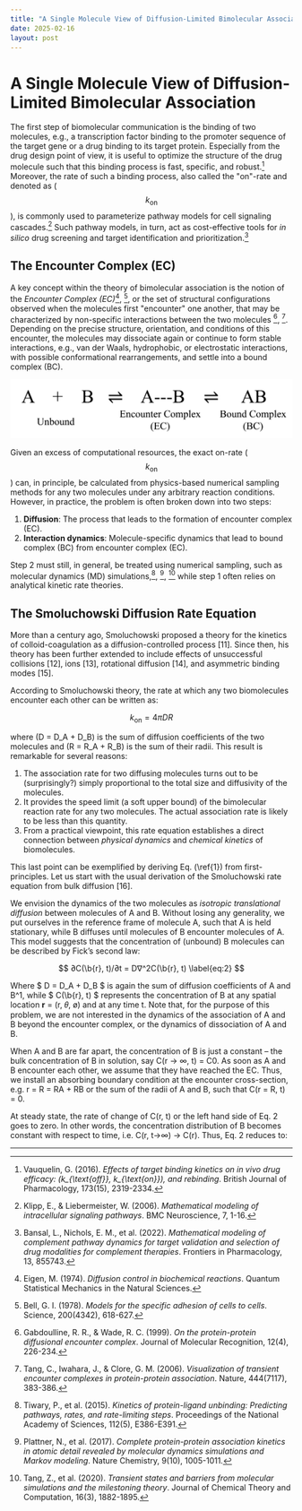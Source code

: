 ```yaml
---
title: "A Single Molecule View of Diffusion-Limited Bimolecular Association"
date: 2025-02-16
layout: post
---
```


<script src="https://cdn.jsdelivr.net/npm/mathjax@3/es5/tex-chtml-full.js"
        id="MathJax-script"
        async></script>

# A Single Molecule View of Diffusion-Limited Bimolecular Association

The first step of biomolecular communication is the binding of two molecules, e.g., a transcription factor binding to the promoter sequence of the target gene or a drug binding to its target protein. Especially from the drug design point of view, it is useful to optimize the structure of the drug molecule such that this binding process is fast, specific, and robust.[^1] Moreover, the rate of such a binding process, also called the "on"-rate and denoted as \($$k_{\text{on}}$$\), is commonly used to parameterize pathway models for cell signaling cascades.[^2] Such pathway models, in turn, act as cost-effective tools for _in silico_ drug screening and target identification and prioritization.[^3]

## The Encounter Complex (EC)

A key concept within the theory of bimolecular association is the notion of the _Encounter Complex (EC)_[^4], [^5], or the set of structural configurations observed when the molecules first "encounter" one another, that may be characterized by non-specific interactions between the two molecules [^6], [^7]. Depending on the precise structure, orientation, and conditions of this encounter, the molecules may dissociate again or continue to form stable interactions, e.g., van der Waals, hydrophobic, or electrostatic interactions, with possible conformational rearrangements, and settle into a bound complex (BC).

![EC-scheme](/assets/EC_scheme.png)

Given an excess of computational resources, the exact on-rate \($$k_{\text{on}}$$\) can, in principle, be calculated from physics-based numerical sampling methods for any two molecules under any arbitrary reaction conditions. However, in practice, the problem is often broken down into two steps:

1. **Diffusion**: The process that leads to the formation of encounter complex (EC).
2. **Interaction dynamics**: Molecule-specific dynamics that lead to bound complex (BC) from encounter complex (EC).

Step 2 must still, in general, be treated using numerical sampling, such as molecular dynamics (MD) simulations,[^8], [^9], [^10] while step 1 often relies on analytical kinetic rate theories.

## The Smoluchowski Diffusion Rate Equation

More than a century ago, Smoluchowski proposed a theory for the kinetics of colloid-coagulation as a diffusion-controlled process [11]. Since then, his theory has been further extended to include effects of unsuccessful collisions [12], ions [13], rotational diffusion [14], and asymmetric binding modes [15].

According to Smoluchowski theory, the rate at which any two biomolecules encounter each other can be written as:

$$
k_{\text{on}} = 4 \pi D R
\label{eq:1}
$$

where \(D = D_A + D_B\) is the sum of diffusion coefficients of the two molecules and \(R = R_A + R_B\) is the sum of their radii. This result is remarkable for several reasons:

1. The association rate for two diffusing molecules turns out to be (surprisingly?) simply proportional to the total size and diffusivity of the molecules.
2. It provides the speed limit (a soft upper bound) of the bimolecular reaction rate for any two molecules. The actual association rate is likely to be less than this quantity.
3. From a practical viewpoint, this rate equation establishes a direct connection between _physical dynamics_ and _chemical kinetics_ of biomolecules.

This last point can be exemplified by deriving Eq. (\ref{1}) from first-principles. Let us start with the usual derivation of the Smoluchowski rate equation from bulk diffusion [16]. 

We envision the dynamics of the two molecules as _isotropic translational diffusion_ between molecules of A and B. Without losing any generality, we put ourselves in the reference frame of molecule A, such that A is held stationary, while B diffuses until molecules of B encounter molecules of A. This model suggests that the concentration of (unbound) B molecules can be described by Fick’s second law:

$$
∂C(\b{r}, t)/∂t = D∇^2C(\b{r}, t)  
\label{eq:2} 
$$

Where $ D = D_A + D_B $ is again the sum of diffusion coefficients of A and B^1, while $ C(\b{r}, t) $ represents the concentration of B at any spatial location **r**  = (r, 𝜃, ø) and at any time t. Note that, for the purpose of this problem, we are not interested in the dynamics of the association of A and B beyond the encounter complex, or the dynamics of dissociation of A and B. 

When A and B are far apart, the concentration of B is just a constant – the bulk concentration of B in solution, say C(r → ∞, t) = C0. As soon as A and B encounter each other, we assume that they have reached the EC. Thus, we install an absorbing boundary condition at the encounter cross-section, e.g. r = R = RA + RB or the sum of the radii of A and B, such that C(r = R, t) = 0. 

At steady state, the rate of change of C(r, t) or the left hand side of Eq. 2 goes to zero. In other words, the concentration distribution of B becomes constant with respect to time, i.e. C(r, t→∞) → C(r). Thus, Eq. 2 reduces to:


[^1]: Vauquelin, G. (2016). *Effects of target binding kinetics on in vivo drug efficacy: \(k_{\text{off}}, k_{\text{on}}\), and rebinding*. British Journal of Pharmacology, 173(15), 2319-2334.
[^2]: Klipp, E., & Liebermeister, W. (2006). *Mathematical modeling of intracellular signaling pathways*. BMC Neuroscience, 7, 1-16.
[^3]: Bansal, L., Nichols, E. M., et al. (2022). *Mathematical modeling of complement pathway dynamics for target validation and selection of drug modalities for complement therapies*. Frontiers in Pharmacology, 13, 855743.
[^4]: Eigen, M. (1974). *Diffusion control in biochemical reactions*. Quantum Statistical Mechanics in the Natural Sciences.
[^5]: Bell, G. I. (1978). *Models for the specific adhesion of cells to cells*. Science, 200(4342), 618-627.
[^6]: Gabdoulline, R. R., & Wade, R. C. (1999). *On the protein-protein diffusional encounter complex*. Journal of Molecular Recognition, 12(4), 226-234.
[^7]: Tang, C., Iwahara, J., & Clore, G. M. (2006). *Visualization of transient encounter complexes in protein-protein association*. Nature, 444(7117), 383-386.
[^8]: Tiwary, P., et al. (2015). *Kinetics of protein-ligand unbinding: Predicting pathways, rates, and rate-limiting steps*. Proceedings of the National Academy of Sciences, 112(5), E386-E391.
[^9]: Plattner, N., et al. (2017). *Complete protein-protein association kinetics in atomic detail revealed by molecular dynamics simulations and Markov modeling*. Nature Chemistry, 9(10), 1005-1011.
[^10]: Tang, Z., et al. (2020). *Transient states and barriers from molecular simulations and the milestoning theory*. Journal of Chemical Theory and Computation, 16(3), 1882-1895.

---

